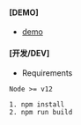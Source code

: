 #### [DEMO]
- [demo](https://planckerlabs.github.io/DAOSquare/)


#### [开发/DEV]

- Requirements
```shell
Node >= v12
```

```shell
1. npm install
2. npm run build
```